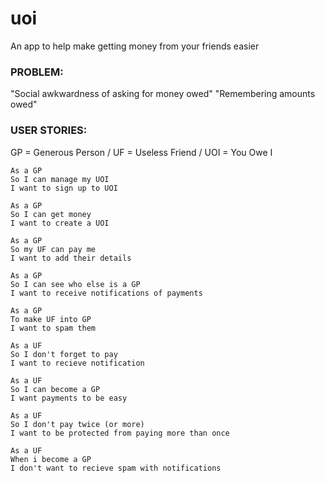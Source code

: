 # uoi
An app to help make getting money from your friends easier

### PROBLEM:
"Social awkwardness of asking for money owed"
"Remembering amounts owed"

### USER STORIES:
GP = Generous Person / UF = Useless Friend / UOI = You Owe I
```
As a GP
So I can manage my UOI
I want to sign up to UOI

As a GP
So I can get money
I want to create a UOI

As a GP
So my UF can pay me
I want to add their details

As a GP
So I can see who else is a GP
I want to receive notifications of payments

As a GP
To make UF into GP
I want to spam them

As a UF
So I don't forget to pay
I want to recieve notification

As a UF
So I can become a GP
I want payments to be easy

As a UF
So I don't pay twice (or more)
I want to be protected from paying more than once

As a UF
When i become a GP
I don't want to recieve spam with notifications
```
